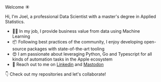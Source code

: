 Welcome ☀️

Hi, I'm Joel, a professional Data Scientist with a master's degree in Applied Statistics.

- 👨‍💻 In my job, I provide business value from data using Machine Learning
- 📦 Following best practices of the community, I enjoy developing open-source packages with state-of-the-art tooling
- 😍 I am passionate about leveraging Python, Go and Typescript for all kinds of automation tasks in the Apple ecosystem
- 🚀 Reach out to me on [Linkedin](https://www.linkedin.com/in/joelbeck07) and [Mastodon](https://fosstodon.org/@joelbeck)

👇 Check out my repositories and let's collaborate!
